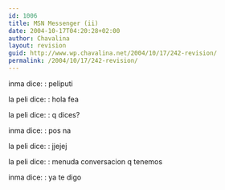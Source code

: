 ```yaml
---
id: 1006
title: MSN Messenger (ii)
date: 2004-10-17T04:20:28+02:00
author: Chavalina
layout: revision
guid: http://www.wp.chavalina.net/2004/10/17/242-revision/
permalink: /2004/10/17/242-revision/
---
```

inma dice: 
:   peliputi

la peli dice:
:   hola fea

la peli dice:
:   q dices?

inma dice:
:   pos na

la peli dice:
:   jjejej

la peli dice:
:   menuda conversacion q tenemos

inma dice:
:   ya te digo